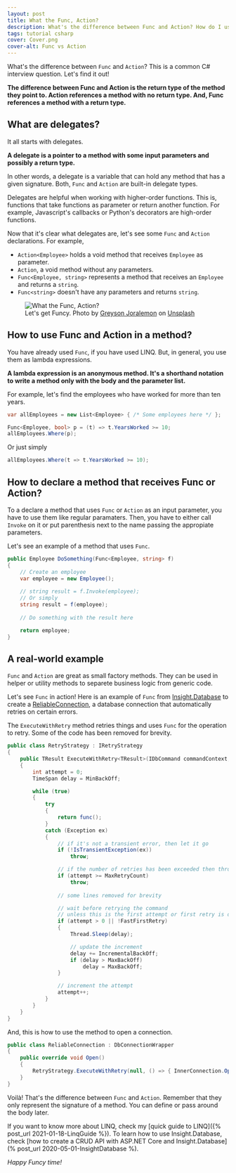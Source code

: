 ```yaml
---
layout: post
title: What the Func, Action?
description: What's the difference between Func and Action? How do I use them? This is a frequently asked question and a tricky subject. Here it is another take.
tags: tutorial csharp
cover: Cover.png
cover-alt: Func vs Action
---
```


What's the difference between `Func` and `Action`? This is a common C# interview question. Let's find it out!

**The difference between Func and Action is the return type of the method they point to. Action references a method with no return type. And, Func references a method with a return type.**

## What are delegates?

It all starts with delegates.

**A delegate is a pointer to a method with some input parameters and possibly a return type.**

In other words, a delegate is a variable that can hold any method that has a given signature. Both, `Func` and `Action` are built-in delegate types.

Delegates are helpful when working with higher-order functions. This is, functions that take functions as parameter or return another function. For example, Javascript's callbacks or Python's decorators are high-order functions.

Now that it's clear what delegates are, let's see some `Func` and `Action` declarations. For example,

* `Action<Employee>` holds a void method that receives `Employee` as parameter.
* `Action`, a void method without any parameters.
* `Func<Employee, string>` represents a method that receives an `Employee` and returns a `string`.
* `Func<string>` doesn't have any parameters and returns `string`.

<figure>
<img src="https://images.unsplash.com/photo-1483821838526-8d9756a6e1ed?ixlib=rb-1.2.1&q=80&fm=jpg&crop=entropy&cs=tinysrgb&w=800&h=400&fit=crop" alt="What the Func, Action?" />

<figcaption>Let's get Funcy. <span>Photo by <a href="https://unsplash.com/@greysonjoralemon?utm_source=unsplash&amp;utm_medium=referral&amp;utm_content=creditCopyText">Greyson Joralemon</a> on <a href="https://unsplash.com/?utm_source=unsplash&amp;utm_medium=referral&amp;utm_content=creditCopyText">Unsplash</a></span></figcaption>
</figure>

## How to use Func and Action in a method?

You have already used `Func`, if you have used LINQ. But, in general, you use them as lambda expressions.

**A lambda expression is an anonymous method. It's a shorthand notation to write a method only with the body and the parameter list.**

For example, let's find the employees who have worked for more than ten years.

```csharp
var allEmployees = new List<Employee> { /* Some employees here */ };

Func<Employee, bool> p = (t) => t.YearsWorked >= 10;
allEmployees.Where(p);
```
Or just simply

```csharp
allEmployees.Where(t => t.YearsWorked >= 10);
```

## How to declare a method that receives Func or Action?

To a declare a method that uses `Func` or `Action` as an input parameter, you have to use them like regular paramaters. Then, you have to either call `Invoke` on it or put parenthesis next to the name passing the appropiate parameters.

Let's see an example of a method that uses `Func`.

```csharp
public Employee DoSomething(Func<Employee, string> f)
{
    // Create an employee
    var employee = new Employee();
    
    // string result = f.Invoke(employee);
    // Or simply
    string result = f(employee);
    
    // Do something with the result here

    return employee;
}
```

## A real-world example

`Func` and `Action` are great as small factory methods. They can be used in helper or utility methods to separete business logic from generic code.

Let's see `Func` in action! Here is an example of `Func` from [Insight.Database](https://github.com/jonwagner/Insight.Database) to create a [ReliableConnection](https://github.com/jonwagner/Insight.Database/wiki/ReliableConnection-and-Cloud-Databases), a database connection that automatically retries on certain errors.

The `ExecuteWithRetry` method retries things and uses `Func` for the operation to retry. Some of the code has been removed for brevity.

```csharp
public class RetryStrategy : IRetryStrategy
{
    public TResult ExecuteWithRetry<TResult>(IDbCommand commandContext, Func<TResult> func)
    {
        int attempt = 0;
        TimeSpan delay = MinBackOff;

        while (true)
        {
            try
            {
                return func();
            }
            catch (Exception ex)
            {
                // if it's not a transient error, then let it go
                if (!IsTransientException(ex))
                    throw;

                // if the number of retries has been exceeded then throw
                if (attempt >= MaxRetryCount)
                    throw;
                    
                // some lines removed for brevity

                // wait before retrying the command
                // unless this is the first attempt or first retry is disabled
                if (attempt > 0 || !FastFirstRetry)
                {
                    Thread.Sleep(delay);

                    // update the increment
                    delay += IncrementalBackOff;
                    if (delay > MaxBackOff)
                        delay = MaxBackOff;
                }

                // increment the attempt
                attempt++;
            }
        }
    }
}
```

And, this is how to use the method to open a connection.

```csharp
public class ReliableConnection : DbConnectionWrapper
{
    public override void Open()
    {
        RetryStrategy.ExecuteWithRetry(null, () => { InnerConnection.Open(); return true; });
    }
}
```

Voilà! That's the difference between `Func` and `Action`. Remember that they only represent the signature of a method. You can define or pass around the body later.

If you want to know more about LINQ, check my [quick guide to LINQ]({% post_url 2021-01-18-LinqGuide %}). To learn how to use Insight.Database, check [how to create a CRUD API with ASP.NET Core and Insight.Database](% post_url 2020-05-01-InsightDatabase %).

_Happy Funcy time!_
